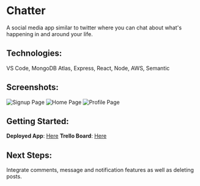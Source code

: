 # Chatter 

A social media app similar to twitter where you can chat about what's happening in and around your life.

## Technologies: 
VS Code, MongoDB Atlas, Express, React, Node, AWS, Semantic

## Screenshots: 
![Signup Page](https://i.imgur.com/ENquWRb.png)
![Home Page](https://i.imgur.com/3Idnryb.png)
![Profile Page](https://i.imgur.com/ybNf6V7.png)

## Getting Started: 
**Deployed App**: [Here](https://chatter-app-9lho.onrender.com/login)
**Trello Board**: [Here](https://trello.com/b/qxMnZEtG/chatter)


## Next Steps: 
Integrate comments, message and notification features as well as deleting posts. 